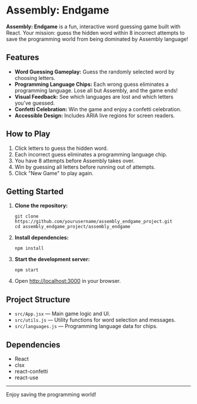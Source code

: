 # Assembly: Endgame

**Assembly: Endgame** is a fun, interactive word guessing game built with React. Your mission: guess the hidden word within 8 incorrect attempts to save the programming world from being dominated by Assembly language!

## Features

- **Word Guessing Gameplay:** Guess the randomly selected word by choosing letters.
- **Programming Language Chips:** Each wrong guess eliminates a programming language. Lose all but Assembly, and the game ends!
- **Visual Feedback:** See which languages are lost and which letters you've guessed.
- **Confetti Celebration:** Win the game and enjoy a confetti celebration.
- **Accessible Design:** Includes ARIA live regions for screen readers.

## How to Play

1. Click letters to guess the hidden word.
2. Each incorrect guess eliminates a programming language chip.
3. You have 8 attempts before Assembly takes over.
4. Win by guessing all letters before running out of attempts.
5. Click "New Game" to play again.

## Getting Started

1. **Clone the repository:**
   ```
   git clone https://github.com/yourusername/assembly_endgame_project.git
   cd assembly_endgame_project/assembly_endgame
   ```

2. **Install dependencies:**
   ```
   npm install
   ```

3. **Start the development server:**
   ```
   npm start
   ```

4. Open [http://localhost:3000](http://localhost:3000) in your browser.

## Project Structure

- `src/App.jsx` — Main game logic and UI.
- `src/utils.js` — Utility functions for word selection and messages.
- `src/languages.js` — Programming language data for chips.

## Dependencies

- React
- clsx
- react-confetti
- react-use
---

Enjoy saving the programming world!
